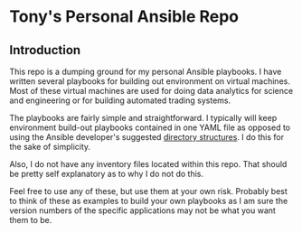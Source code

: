 Tony's Personal Ansible Repo
===================

Introduction
-----------
This repo is a dumping ground for my personal Ansible playbooks.  I
have written several playbooks for building out environment on virtual
machines.  Most of these virtual machines are used for doing data
analytics for science and engineering or for building automated
trading systems.

The playbooks are fairly simple and straightforward.  I typically
will keep environment build-out playbooks contained in one YAML file
as opposed to using the Ansible developer's suggested [directory
structures](http://docs.ansible.com/ansible/playbooks_best_practices.html#directory-layout).  I do this for the sake of simplicity. 

Also, I do not have any inventory files located within this repo.
That should be pretty self explanatory as to why I do not do this.

Feel free to use any of these, but use them at your own risk.
Probably best to think of these as examples to build your own
playbooks as I am sure the version numbers of the specific
applications may not be what you want them to be.


